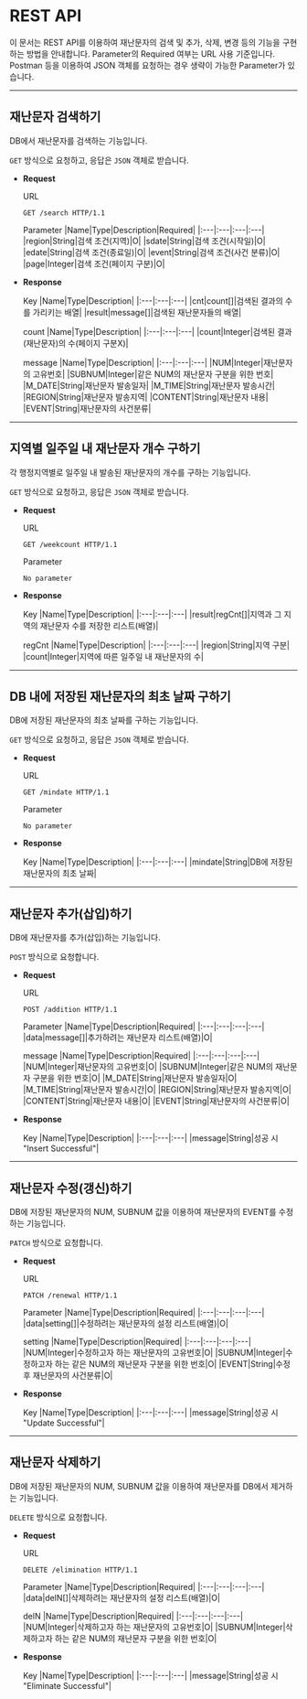 # REST API

이 문서는 REST API를 이용하여 재난문자의 검색 및 추가, 삭제, 변경 등의 기능을 구현하는 방법을 안내합니다. Parameter의 Required 여부는 URL 사용 기준입니다. Postman 등을 이용하여 JSON 객체를 요청하는 경우 생략이 가능한 Parameter가 있습니다.

---
## 재난문자 검색하기

DB에서 재난문자를 검색하는 기능입니다.

`GET` 방식으로 요청하고, 응답은 `JSON` 객체로 받습니다.

- **Request**
    
    URL
    ```http
    GET /search HTTP/1.1
    ```
    
    Parameter
    |Name|Type|Description|Required|
    |:---|:---|:---|:---|
    |region|String|검색 조건(지역)|O|
    |sdate|String|검색 조건(시작일)|O|
    |edate|String|검색 조건(종료일)|O|
    |event|String|검색 조건(사건 분류)|O|
    |page|Integer|검색 조건(페이지 구분)|O|
    
- **Response**

    Key
    |Name|Type|Description|
    |:---|:---|:---|
    |cnt|count[]|검색된 결과의 수를 가리키는 배열|
    |result|message[]|검색된 재난문자들의 배열|
    
    count
    |Name|Type|Description|
    |:---|:---|:---|
    |count|Integer|검색된 결과(재난문자)의 수(페이지 구분X)|
    
    message
    |Name|Type|Description|
    |:---|:---|:---|
    |NUM|Integer|재난문자의 고유번호|
    |SUBNUM|Integer|같은 NUM의 재난문자 구분을 위한 번호|
    |M_DATE|String|재난문자 발송일자|
    |M_TIME|String|재난문자 발송시간|
    |REGION|String|재난문자 발송지역|
    |CONTENT|String|재난문자 내용|
    |EVENT|String|재난문자의 사건분류|

---
## 지역별 일주일 내 재난문자 개수 구하기

각 행정지역별로 일주일 내 발송된 재난문자의 개수를 구하는 기능입니다.

`GET` 방식으로 요청하고, 응답은 `JSON` 객체로 받습니다.

- **Request**
    
    URL
    ```http
    GET /weekcount HTTP/1.1
    ```
    
    Parameter

    `No parameter`
    
- **Response**

    Key
    |Name|Type|Description|
    |:---|:---|:---|
    |result|regCnt[]|지역과 그 지역의 재난문자 수를 저장한 리스트(배열)|
    
    regCnt
    |Name|Type|Description|
    |:---|:---|:---|
    |region|String|지역 구분|
    |count|Integer|지역에 따른 일주일 내 재난문자의 수|
    

---
## DB 내에 저장된 재난문자의 최초 날짜 구하기

DB에 저장된 재난문자의 최초 날짜를 구하는 기능입니다.

`GET` 방식으로 요청하고, 응답은 `JSON` 객체로 받습니다.

- **Request**
    
    URL
    ```http
    GET /mindate HTTP/1.1
    ```
    
    Parameter
    
    `No parameter`
    
- **Response**

    Key
    |Name|Type|Description|
    |:---|:---|:---|
    |mindate|String|DB에 저장된 재난문자의 최초 날짜|


---
## 재난문자 추가(삽입)하기

DB에 재난문자를 추가(삽입)하는 기능입니다.

`POST` 방식으로 요청합니다.

- **Request**

    URL
    ```http
    POST /addition HTTP/1.1
    ```

    Parameter
    |Name|Type|Description|Required|
    |:---|:---|:---|:---|
    |data|message[]|추가하려는 재난문자 리스트(배열)|O|
    
    message
    |Name|Type|Description|Required|
    |:---|:---|:---|:---|
    |NUM|Integer|재난문자의 고유번호|O|
    |SUBNUM|Integer|같은 NUM의 재난문자 구분을 위한 번호|O|
    |M_DATE|String|재난문자 발송일자|O|
    |M_TIME|String|재난문자 발송시간|O|
    |REGION|String|재난문자 발송지역|O|
    |CONTENT|String|재난문자 내용|O|
    |EVENT|String|재난문자의 사건분류|O|
    
- **Response**

    Key
    |Name|Type|Description|
    |:---|:---|:---|
    |message|String|성공 시 "Insert Successful"|
    
---
## 재난문자 수정(갱신)하기

DB에 저장된 재난문자의 NUM, SUBNUM 값을 이용하여 재난문자의 EVENT를 수정하는 기능입니다.

`PATCH` 방식으로 요청합니다.

- **Request**

    URL
    ```http
    PATCH /renewal HTTP/1.1
    ```

    Parameter
    |Name|Type|Description|Required|
    |:---|:---|:---|:---|
    |data|setting[]|수정하려는 재난문자의 설정 리스트(배열)|O|
    
    setting
    |Name|Type|Description|Required|
    |:---|:---|:---|:---|
    |NUM|Integer|수정하고자 하는 재난문자의 고유번호|O|
    |SUBNUM|Integer|수정하고자 하는 같은 NUM의 재난문자 구분을 위한 번호|O|
    |EVENT|String|수정 후 재난문자의 사건분류|O|
    
- **Response**

    Key
    |Name|Type|Description|
    |:---|:---|:---|
    |message|String|성공 시 "Update Successful"|

---
## 재난문자 삭제하기

DB에 저장된 재난문자의 NUM, SUBNUM 값을 이용하여 재난문자를 DB에서 제거하는 기능입니다.

`DELETE` 방식으로 요청합니다.

- **Request**

    URL
    ```http
    DELETE /elimination HTTP/1.1
    ```

    Parameter
    |Name|Type|Description|Required|
    |:---|:---|:---|:---|
    |data|delN[]|삭제하려는 재난문자의 설정 리스트(배열)|O|
    
    delN
    |Name|Type|Description|Required|
    |:---|:---|:---|:---|
    |NUM|Integer|삭제하고자 하는 재난문자의 고유번호|O|
    |SUBNUM|Integer|삭제하고자 하는 같은 NUM의 재난문자 구분을 위한 번호|O|
    
- **Response**

    Key
    |Name|Type|Description|
    |:---|:---|:---|
    |message|String|성공 시 "Eliminate Successful"|


